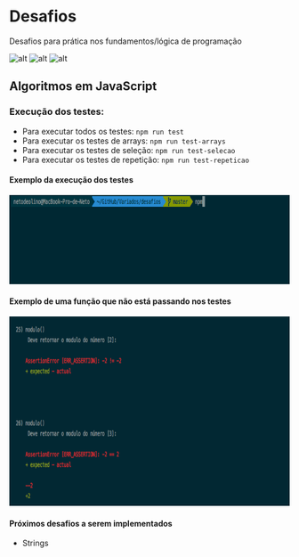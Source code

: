 # Desafios
Desafios para prática nos fundamentos/lógica de programação

![alt](https://img.shields.io/github/issues/netodeolino/desafios.svg)
![alt](https://img.shields.io/github/forks/netodeolino/desafios.svg)
![alt](https://img.shields.io/github/stars/netodeolino/desafios.svg)

## Algoritmos em JavaScript

### Execução dos testes:
- Para executar todos os testes: `npm run test`
- Para executar os testes de arrays: `npm run test-arrays`
- Para executar os testes de seleção:  `npm run test-selecao`
- Para executar os testes de repetição:  `npm run test-repeticao`

#### Exemplo da execução dos testes
<p align="center">
  <img width="800" height="160" src="https://raw.githubusercontent.com/netodeolino/desafios/master/doc/execute.gif">
</p>

#### Exemplo de uma função que não está passando nos testes
<p align="center">
  <img width="800" height="340" src="https://raw.githubusercontent.com/netodeolino/desafios/master/doc/error.png">
</p>

#### Próximos desafios a serem implementados
- Strings